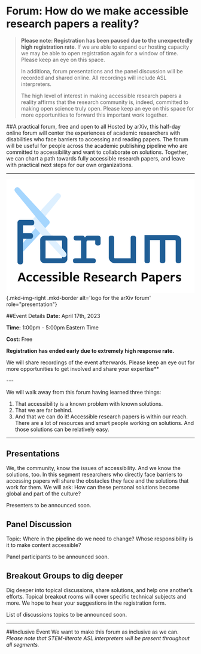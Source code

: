 # Forum: How do we make accessible research papers a reality?

> **Please note: Registration has been paused due to the unexpectedly high registration rate**. If we are able to expand our hosting capacity we may be able to open registration again for a window of time. Please keep an eye on this space.
>
> In additiona, forum presentations and the panel discussion will be recorded and shared online. All recordings will include ASL interpreters.
>
> The high level of interest in making accessible research papers a reality affirms that the research community is, indeed, committed to making open science truly open. Please keep an eye on this space for more opportunities to forward this important work together.

##A practical forum, free and open to all
Hosted by arXiv, this half-day online forum will center the experiences of academic researchers with disabilities who face barriers to accessing and reading papers. The forum will be useful for people across the academic publishing pipeline who are committed to accessibility and want to collaborate on solutions. Together, we can chart a path towards fully accessible research papers, and leave with practical next steps for our own organizations.

---
![Logo for the arXiv forum](../assets/arxiv-lockup-forum.png){.mkd-img-right .mkd-border alt='logo for the arXiv forum' role="presentation"}

##Event Details
**Date:** April 17th, 2023

**Time:** 1:00pm - 5:00pm Eastern Time

**Cost:** Free

**Registration has ended early due to extremely high response rate.**

We will share recordings of the event afterwards. Please keep an eye out for more opportunities to get involved and share your expertise**
<div style="clear:both;"></div>
---

We will walk away from this forum having learned three things:

1. That accessibility is a known problem with known solutions.
1. That we are far behind.
1. And that we can do it! Accessible research papers is within our reach. There are a lot of resources and smart people working on solutions. And those solutions can be relatively easy.

---
## Presentations
We, the community, know the issues of accessibility. And we know the solutions, too. In this segment researchers who directly face barriers to accessing papers will share the obstacles they face and the solutions that work for them. We will ask: How can these personal solutions become global and part of the culture?

Presenters to be announced soon.

## Panel Discussion
Topic: Where in the pipeline do we need to change? Whose responsibility is it to make content accessible?

Panel participants to be announced soon.

## Breakout Groups to dig deeper
Dig deeper into topical discussions, share solutions, and help one another’s efforts. Topical breakout rooms will cover specific technical subjects and more. We hope to hear your suggestions in the registration form.

List of discussions topics to be announced soon.

---
##Inclusive Event
We want to make this forum as inclusive as we can. *Please note that STEM-literate ASL interpreters will be present throughout all segments.*
